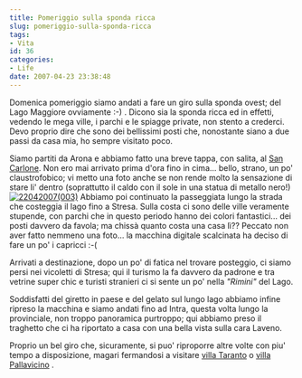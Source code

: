 ```yaml
---
title: Pomeriggio sulla sponda ricca
slug: pomeriggio-sulla-sponda-ricca
tags:
- Vita
id: 36
categories:
- Life
date: 2007-04-23 23:38:48
---
```


Domenica pomeriggio siamo andati a fare un giro sulla sponda ovest; del Lago Maggiore ovviamente :-) . Dicono sia la sponda ricca ed in effetti, vedendo le mega ville, i parchi e le spiagge private, non stento a crederci. Devo proprio dire che sono dei bellissimi posti che, nonostante siano a due passi da casa mia, ho sempre visitato poco.

Siamo partiti da Arona e abbiamo fatto una breve tappa, con salita, al [San Carlone](http://it.wikipedia.org/wiki/Colosso_di_San_Carlo_Borromeo "San Carlone"). Non ero mai arrivato prima d'ora fino in cima... bello, strano, un po' claustrofobico; vi metto una foto anche se non rende molto la sensazione di stare li' dentro (soprattutto il caldo con il sole in una statua di metallo nero!) [![](/images/2012/04/22042007003.jpg "22042007(003)")](/images/2012/04/22042007003.jpg)
Abbiamo poi continuato la passeggiata lungo la strada che costeggia il lago fino a Stresa. Sulla costa ci sono delle ville veramente stupende, con parchi che in questo periodo hanno dei colori fantastici... dei posti davvero da favola; ma chissà quanto costa una casa lì?? Peccato non aver fatto nemmeno una foto... la macchina digitale scalcinata ha deciso di fare un po' i capricci :-(

Arrivati a destinazione, dopo un po' di fatica nel trovare posteggio, ci siamo persi nei vicoletti di Stresa; qui il turismo la fa davvero da padrone e tra vetrine super chic e turisti stranieri ci si sente un po' nella _"Rimini"_ del Lago.

Soddisfatti del giretto in paese e del gelato sul lungo lago abbiamo infine ripreso la macchina e siamo andati fino ad Intra, questa volta lungo la provinciale, non troppo panoramica purtroppo; qui abbiamo preso il traghetto che ci ha riportato a casa con una bella vista sulla cara Laveno.

Proprio un bel giro che, sicuramente, si puo' riproporre altre volte con piu' tempo a disposizione, magari fermandosi a visitare [villa Taranto](http://www.villataranto.it "Villa Taranto") o [villa Pallavicino](http://www.parcozoopallavicino.it/ "Villa Pallavicino") .
